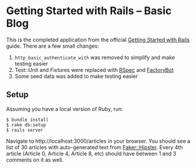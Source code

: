# Getting Started with Rails – Basic Blog

This is the completed application from the official [Getting Started with Rails](http://guides.rubyonrails.org/getting_started.html) guide. There are a few small changes:

1. `http_basic_authenticate_with` was removed to simplify and make testing easier
2. Test::Unit and Fixtures were replaced with [RSpec](http://rspec.info/) and [FactoryBot](https://github.com/thoughtbot/factory_bot)
3. Some seed data was added to make testing easier

## Setup

Assuming you have a local version of Ruby, run:

    $ bundle install
    $ rake db:setup
    $ rails server

Navigate to http://localhost:3000/articles in your browser. You should see a list of 30 articles with auto-generated text from [Faker::Hipster](https://github.com/stympy/faker/blob/master/doc/hipster.md). Every 4th article (Article 0, Article 4, Article 8, etc) should have between 1 and 3 comments on it as well.
